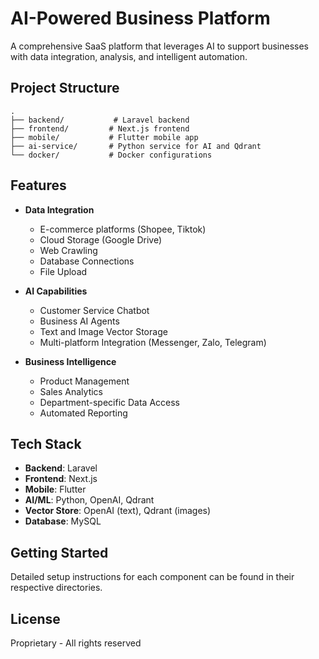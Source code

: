 # AI-Powered Business Platform

A comprehensive SaaS platform that leverages AI to support businesses with data integration, analysis, and intelligent automation.

## Project Structure

```
.
├── backend/           # Laravel backend
├── frontend/         # Next.js frontend
├── mobile/           # Flutter mobile app
├── ai-service/       # Python service for AI and Qdrant
└── docker/           # Docker configurations
```

## Features

- **Data Integration**
  - E-commerce platforms (Shopee, Tiktok)
  - Cloud Storage (Google Drive)
  - Web Crawling
  - Database Connections
  - File Upload

- **AI Capabilities**
  - Customer Service Chatbot
  - Business AI Agents
  - Text and Image Vector Storage
  - Multi-platform Integration (Messenger, Zalo, Telegram)

- **Business Intelligence**
  - Product Management
  - Sales Analytics
  - Department-specific Data Access
  - Automated Reporting

## Tech Stack

- **Backend**: Laravel
- **Frontend**: Next.js
- **Mobile**: Flutter
- **AI/ML**: Python, OpenAI, Qdrant
- **Vector Store**: OpenAI (text), Qdrant (images)
- **Database**: MySQL

## Getting Started

Detailed setup instructions for each component can be found in their respective directories.

## License

Proprietary - All rights reserved 